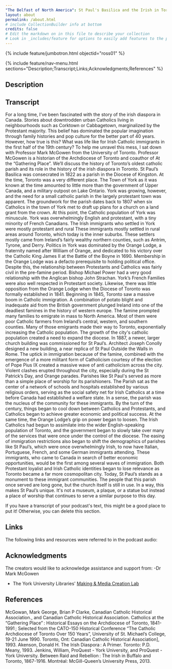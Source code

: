 ```yaml
---
"The Belfast of North America": St Paul's Basilica and the Irish in Toronto
layout: about
permalink: /about.html
# include CollectionBuilder info at bottom
credits: false
# Edit the markdown on in this file to describe your collection
# Look in _includes/feature for options to easily add features to the page
---
```


{% include feature/jumbotron.html objectid="ross01" %}

{% include feature/nav-menu.html sections="Description;Transcript;Links;Acknowledgments;References" %}

## Description

## Transcript
For a long time, I’ve been fascinated with the story of the irish diaspora in Canada. Stories about downtrodden urban Catholics living in neighbourhoods such as Corktown or Cabbagetown, marginalized by the Protestant majority. This belief has dominated the popular imagination through family histories and pop culture for the better part of 40 years. However, how true is this? What was life like for Irish Catholic immigrants in the first half of the 19th century? To help me unravel this mess, I sat down with Professor Mark McGowen from the University of Toronto. Professor McGowen is a historian of the Archdiocese of Toronto and coauthor of At the “Gathering Place”. We’ll discuss the history of Toronto’s oldest catholic parish and its role in the history of the irish diaspora in Toronto.
	St Paul’s Basilica was consecrated in 1822 as a parish in the Diocese of Kingston. At the time, Toronto was a very different place. The Town of York as it was known at the time amounted to little more than the government of Upper Canada, and a military outpost on Lake Ontario. York was growing, however, and the need for a small catholic parish in the largely protestant town was apparent. The groundwork for the parish dates back to 1807 when six Catholics in the town of York met to draft up plans for a church on a land grant from the crown. At this point, the Catholic population of York was minuscule. York was overwhelmingly English and protestant, with a tiny minority of French Canadians. The Irish immigrants who settled in York were mostly protestant and rural 
These immigrants mostly settled in rural areas around Toronto, which today is the inner suburbs. 
	These settlers mostly came from Ireland’s fairly wealthy northern counties, such as Antrim, Tyrone, and Derry. Politics in York was dominated by the Orange Lodge, a fraternity named after William of Orange, and dedicated to his victory over the Catholic King James II at the Battle of the Boyne in 1690. Membership in the Orange Lodge was a defacto prerequisite to holding political office.
	Despite this, the relationship between Protestants and Catholics was fairly civil in the pre-famine period. Bishop Michael Power had a very good relationship with the Anglican bishop John Strachan. York’s French Families were also well respected in Protestant society. Likewise, there was little opposition from the Orange Lodge when the Diocese of Toronto was formally established in 1841.
	Beginning in 1845, Toronto saw a massive boom in Catholic immigration. A combination of potato blight and inadequate aid from the British government plunged Ireland into one of the deadliest famines in the history of western europe. The famine prompted many families to emigrate in mass to North America. Most of them were poor Catholic farmers from Ireland’s central, western, and southern counties. Many of those emigrants made their way to Toronto, exponentially increasing the Catholic population. The growth of the city's catholic population created a need to expand the diocese. In 1887, a newer, larger church building was commissioned for St Paul’s. Architect Joseph Conolly designed a new building, a near replica of St Paul Outside the Walls in Rome. The uptick in immigration because of the famine, combined with the emergence of a more militant form of Catholicism courtesy of the election of Pope Pius IX created a massive wave of anti catholicism across the city. Violent clashes erupted throughout the city, especially during the St Patrick’s Day, and Orange parades.
	Parishes like St Paul's served as more than a simple place of worship for its parishioners. The Parish sat as the center of a network of schools and hospitals established by various religious orders, serving as the social safety net for Irish Catholics at a time before Canada had established a welfare state. In a sense, the parish was the nucleus of the community for these immigrants. 
	By the turn of the century, things began to cool down between Catholics and Protestants, and Catholics began to achieve greater economic and political success. At the same time, the Orange Lodge’s grip on power began to loosen. The Irish Catholics had begun to assimilate into the wider English-speaking population of Toronto, and the government began to slowly take over many of the services that were once under the control of the diocese. The easing of immigration restrictions also began to shift the demographics of parishes like St Paul’s, which were once overwhelmingly Irish, to now have Italian, Portuguese, French, and some German immigrants attending. These immigrants, who came to Canada in search of better economic opportunities, would be the first among several waves of immigration. Both Protestant loyalist and Irish Catholic identities began to lose relevance as Toronto became a far more cosmopolitan city.
	Today, St Paul’s stands as a monument to these immigrant communities. The people that this parish once served are long gone, but the church itself is still in use. In a way, this makes St Paul’s unique. It's not a museum, a plaque, or a statue but instead a place of worship that continues to serve a similar purpose to this day.


If you have a transcript of your podcast's text, this might be a good place to put it! Otherwise, you can delete this section.

## Links
The following links and resources were referred to in the podcast audio:

## Acknowledgments

The creators would like to acknowledge assistance and support from: 
-Dr Mark McGowen 

- The York University Libraries' [Making & Media Creation Lab](https://www.library.yorku.ca/ds/)

## References
McGowan, Mark George, Brian P Clarke, Canadian Catholic Historical Association., and Canadian Catholic Historical Association. Catholics at the “Gathering Place” : Historical Essays on the Archdiocese of Toronto, 1841-1991 ; Selected from the CATO-150 Historical Conference “The Catholic Archdiocese of Toronto Over 150 Years”, University of St. Michael’s College, 19-21 June 1990. Toronto, Ont: Canadian Catholic Historical Association], 1993.
Akenson, Donald H. The Irish Diaspora : A Primer. Toronto: P.D. Meany, 1993.
Jenkins, William, ProQuest - York University, and ProQuest - York University. Between Raid and Rebellion : The Irish in Buffalo and Toronto, 1867-1916. Montréal: McGill-Queen’s University Press, 2013.




